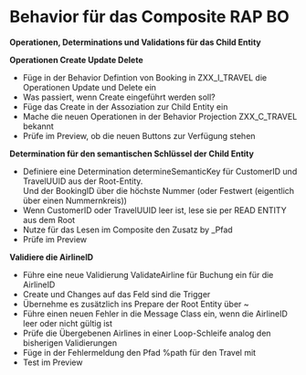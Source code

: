 # Behavior für das Composite RAP BO

**Operationen, Determinations und Validations für das Child Entity**  

**Operationen Create Update Delete**  
  - Füge in der Behavior Defintion von Booking in ZXX_I_TRAVEL die Operationen Update und Delete ein  
  - Was passiert, wenn Create eingeführt werden soll?  
  - Füge das Create in der Assoziation zur Child Entity ein
  - Mache die neuen Operationen in der Behavior Projection ZXX_C_TRAVEL bekannt
  - Prüfe im Preview, ob die neuen Buttons zur Verfügung stehen

**Determination für den semantischen Schlüssel der Child Entity**  
  - Definiere eine Determination determineSemanticKey für CustomerID und TravelUUID aus der Root-Entity.  
    Und der BookingID über die höchste Nummer (oder Festwert (eigentlich über einen Nummernkreis))
  - Wenn CustomerID oder TravelUUID leer ist, lese sie per READ ENTITY aus dem Root
  - Nutze für das Lesen im Composite den Zusatz by \_Pfad
  - Prüfe im Preview
    
**Validiere die AirlineID**
  - Führe eine neue Validierung ValidateAirline für Buchung ein für die AirlineID
  - Create und Changes auf das Feld sind die Trigger
  - Übernehme es zusätzlich ins Prepare der Root Entity über <child-entity>~<validation name>
  - Führe einen neuen Fehler in die Message Class ein, wenn die AirlineID leer oder nicht gültig ist
  - Prüfe die Übergebenen Airlines in einer Loop-Schleife analog den bisherigen Validierungen
  - Füge in der Fehlermeldung den Pfad %path für den Travel mit  
  - Test im Preview
    
